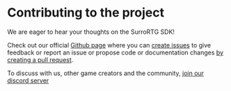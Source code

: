 # Contributing to the project

We are eager to hear your thoughts on the SurroRTG SDK!

Check out our official [Github page](https://github.com/SurrogateInc/surrortg-sdk) where you can [create issues](https://github.com/SurrogateInc/surrortg-sdk/issues) to give feedback or report an issue or propose code or documentation changes [by creating a pull request](https://github.com/SurrogateInc/surrortg-sdk/pulls).

To discuss with us, other game creators and the community, [join our discord server](https://discord.com/invite/surrogatetv)
